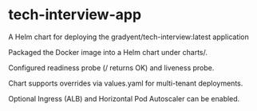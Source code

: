 # tech-interview-app
A Helm chart for deploying the gradyent/tech-interview:latest application

Packaged the Docker image into a Helm chart under charts/.

Configured readiness probe (/ returns OK) and liveness probe.

Chart supports overrides via values.yaml for multi-tenant deployments.

Optional Ingress (ALB) and Horizontal Pod Autoscaler can be enabled.
